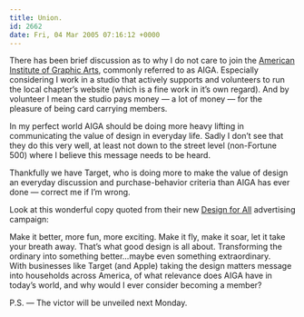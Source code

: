 ```yaml
---
title: Union.
id: 2662
date: Fri, 04 Mar 2005 07:16:12 +0000
---
```


There has been brief discussion as to why I do not care to join the [American Institute of Graphic Arts](http://www.aiga.org/), commonly referred to as <span class="caps">AIGA</span>. Especially considering I work in a studio that actively supports and volunteers to run the local chapter’s website (which is a fine work in it’s own regard). And by volunteer I mean the studio pays money — a lot of money — for the pleasure of being card carrying members.  

In my perfect world <span class="caps">AIGA</span> should be doing more heavy lifting in communicating the value of design in everyday life. Sadly I don’t see that they do this very well, at least not down to the street level (non-Fortune 500) where I believe this message needs to be heard.  

Thankfully we have Target, who is doing more to make the value of design an everyday discussion and purchase-behavior criteria than <span class="caps">AIGA</span> has ever done — correct me if I’m wrong.  

Look at this wonderful copy quoted from their new [Design for All](http://target.com/designforall/home.jhtml) advertising campaign:



<div class="quote">Make it better, more fun, more exciting. Make it fly, make it soar, let it take your breath away. That’s what good design is all about. Transforming the ordinary into something better…maybe even something extraordinary.</div>With businesses like Target (and Apple) taking the design matters message into households across America, of what relevance does AIGA have in today’s world, and why would I ever consider becoming a member?  

<span class="caps">P.S.</span> — The victor will be unveiled next Monday.





